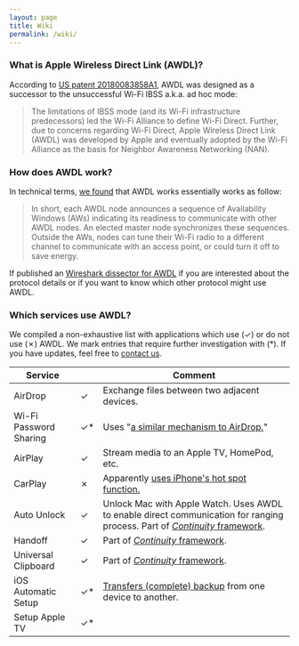 ```yaml
---
layout: page
title: Wiki
permalink: /wiki/
---
```


### What is Apple Wireless Direct Link (AWDL)?

According to [US patent 20180083858A1](https://patents.google.com/patent/US20180083858A1/en), AWDL was designed as a successor to the unsuccessful Wi-Fi IBSS a.k.a. ad hoc mode:

> The limitations of IBSS mode (and its Wi-Fi infrastructure predecessors) led the Wi-Fi Alliance to define Wi-Fi Direct. Further, due to concerns regarding Wi-Fi Direct, Apple Wireless Direct Link (AWDL) was developed by Apple and eventually adopted by the Wi-Fi Alliance as the basis for Neighbor Awareness Networking (NAN).


### How does AWDL work?

In technical terms, [we found](/publications/) that AWDL works essentially works as follow:

> In short, each AWDL node announces a sequence of Availability Windows (AWs) indicating its readiness to communicate with other AWDL nodes. An elected master node synchronizes these sequences. Outside the AWs, nodes can tune their Wi-Fi radio to a different channel to communicate with an access point, or could turn it off to save energy.

If published an [Wireshark dissector for AWDL](/code/) if you are interested about the protocol details or if you want to know which other protocol might use AWDL.

### Which services use AWDL?

We compiled a non-exhaustive list with applications which use (✓) or do not use (✗) AWDL. We mark entries that require further investigation with (\*). If you have updates, feel free to [contact us](/about/).

| Service             |    | Comment  |
| ------------------- | -- | -------- |
| AirDrop             | ✓  | Exchange files between two adjacent devices. |
| Wi-Fi Password Sharing | ✓* | Uses "[a similar mechanism to AirDrop.][wifi-password-sharing]"
| AirPlay             | ✓  | Stream media to an Apple TV, HomePod, etc. |
| CarPlay             | ✗  | Apparently [uses iPhone's hot spot function.][carplay-wwdc2017] |
| Auto Unlock         | ✓  | Unlock Mac with Apple Watch. Uses AWDL to enable direct communication for ranging process. Part of [*Continuity* framework][continuity]. |
| Handoff             | ✓  | Part of [*Continuity* framework][continuity]. |
| Universal Clipboard | ✓  | Part of [*Continuity* framework][continuity]. |
| iOS Automatic Setup | ✓* | [Transfers (complete) backup][ios-backup] from one device to another. |
| Setup Apple TV      | ✓* |          |

[carplay-wwdc2017]: https://developer.apple.com/videos/play/wwdc2017/717/ "Developing Wireless CarPlay Systems, WWDC 2017"
[continuity]: https://support.apple.com/en-us/HT204681 "Use Continuity to connect your Mac, iPhone, iPad, iPod touch, and Apple Watch"
[wifi-password-sharing]: https://www.apple.com/business/docs/iOS_Security_Guide.pdf "Wi-Fi password sharing"
[ios-backup]: https://support.apple.com/en-us/HT201269 "Transfer content from your previous iOS device to your new iPhone, iPad, or iPod touch"
